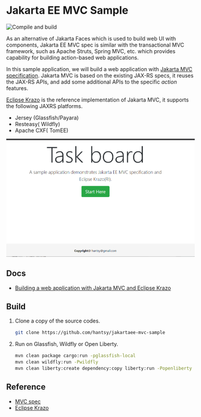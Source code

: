 #  Jakarta EE MVC Sample 


![Compile and build](https://github.com/hantsy/jakartaee-mvc-sample/workflows/build/badge.svg)

As an alternative of Jakarta  Faces which is used to build web UI with components, Jakarta EE MVC spec is similar with the transactional MVC framework, such as Apache Struts,  Spring MVC, etc. which provides capability for building action-based web applications.

In this sample application, we will build a web application with [Jakarta MVC specification](https://www.mvc-spec.org/).  Jakarta MVC is based on the existing  JAX-RS specs, it reuses the JAX-RS APIs, and add some additional APIs   to  the specific *action* features.

[Eclipse Krazo](https://projects.eclipse.org/projects/ee4j.krazo) is the  reference implementation of Jakarta MVC, it supports the following JAXRS platforms.

* Jersey (Glassfish/Payara)
* Resteasy( Wildfly)
* Apache CXF( TomEE)

![home](./home.png)

## Docs

* [Building a web application with Jakarta MVC and Eclipse Krazo](./docs/guide.md)



## Build

1. Clone a copy of the source codes.

   ```bash
   git clone https://github.com/hantsy/jakartaee-mvc-sample
   ```

2. Run on Glassfish, Wildfly or Open Liberty.

   ```bash
   mvn clean package cargo:run -pglassfish-local
   mvn clean wildfly:run -Pwildfly
   mvn clean liberty:create dependency:copy liberty:run -Popenliberty
   ```
   

## Reference 

* [MVC spec](https://www.mvc-spec.org/)
*  [Eclipse Krazo](https://projects.eclipse.org/projects/ee4j.krazo)
